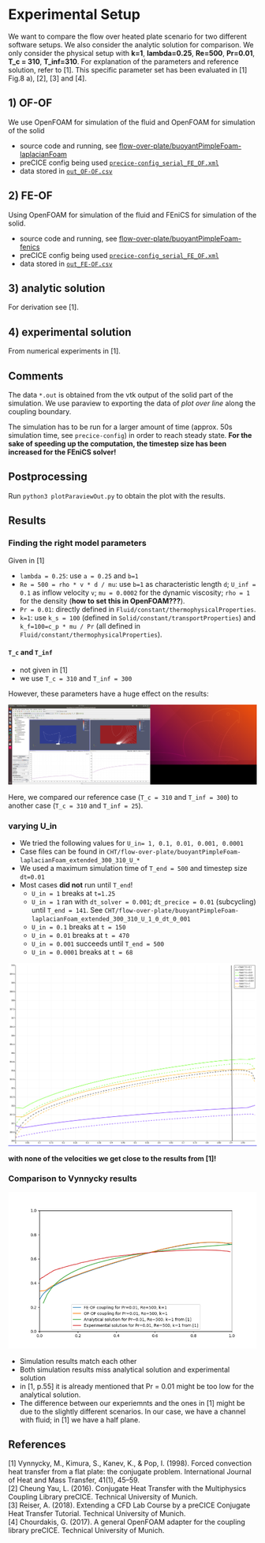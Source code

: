 # Experimental Setup

We want to compare the flow over heated plate scenario for two different software setups. We also consider the analytic solution for comparison. We only consider the physical setup with **k=1**, **lambda=0.25**, **Re=500**, **Pr=0.01**, **T_c = 310**, **T_inf=310**. For explanation of the parameters and reference solution, refer to [1]. This specific parameter set has been evaluated in [1] Fig.8 a), [2], [3] and [4].

## 1) OF-OF

We use OpenFOAM for simulation of the fluid and OpenFOAM for simulation of the solid

* source code and running, see [flow-over-plate/buoyantPimpleFoam-laplacianFoam](https://github.com/precice/openfoam-adapter/tree/master/tutorials/CHT/flow-over-plate/buoyantPimpleFoam-laplacianFoam)
* preCICE config being used [`precice-config_serial_FE_OF.xml`](https://github.com/precice/tutorials/blob/GAMMAnnual2019/CHT/flow-over-plate/buoyantPimpleFoam-fenics/validation/precice-config_serial_OF_OF.xml)
* data stored in [`out_OF-OF.csv`](https://github.com/precice/tutorials/blob/GAMMAnnual2019/CHT/flow-over-plate/buoyantPimpleFoam-fenics/validation/out_OF_OF.csv)

## 2) FE-OF

Using OpenFOAM for simulation of the fluid and FEniCS for simulation of the solid.

* source code and running, see [flow-over-plate/buoyantPimpleFoam-fenics](https://github.com/precice/tutorials/tree/GAMMAnnual2019/CHT/flow-over-plate/buoyantPimpleFoam-fenics)
* preCICE config being used [`precice-config_serial_FE_OF.xml`](https://github.com/precice/tutorials/blob/GAMMAnnual2019/CHT/flow-over-plate/buoyantPimpleFoam-fenics/validation/precice-config_serial_FE_OF.xml)
* data stored in [`out_FE-OF.csv`](https://github.com/precice/tutorials/blob/GAMMAnnual2019/CHT/flow-over-plate/buoyantPimpleFoam-fenics/validation/out_FE_OF.csv)

## 3) analytic solution

For derivation see [1].

## 4) experimental solution

From numerical experiments in [1].

## Comments

The data `*.out` is obtained from the vtk output of the solid part of the simulation. We use paraview to exporting the data of *plot over line* along the coupling boundary.

The simulation has to be run for a larger amount of time (approx. 50s simulation time, see `precice-config`) in order to reach steady state. **For the sake of speeding up the computation, the timestep size has been increased for the FEniCS solver!**

## Postprocessing

Run `python3 plotParaviewOut.py` to obtain the plot with the results.
 
## Results

### Finding the right model parameters

Given in [1]

* `lambda = 0.25`: use `a = 0.25` and `b=1`
* `Re = 500 = rho * v * d / mu`: use `b=1` as characteristic length `d`; `U_inf = 0.1` as inflow velocity `v`; `mu = 0.0002` for the dynamic viscosity; `rho = 1` for the density (**how to set this in OpenFOAM???**).
* `Pr = 0.01`: directly defined in `Fluid/constant/thermophysicalProperties`.
* `k=1`: use `k_s = 100` (defined in `Solid/constant/transportProperties`) and `k_f=100=c_p * mu / Pr` (all defined in `Fluid/constant/thermophysicalProperties`).

#### `T_c` and `T_inf`

* not given in [1]
* we use `T_c = 310` and `T_inf = 300`

However, these parameters have a huge effect on the results:

![](comparisonTemperatures.png)

Here, we compared our reference case (`T_c = 310` and `T_inf = 300`) to another case (`T_c = 310` and `T_inf = 25`).

### varying U_in

* We tried the following values for `U_in= 1, 0.1, 0.01, 0.001, 0.0001`
* Case files can be found in `CHT/flow-over-plate/buoyantPimpleFoam-laplacianFoam_extended_300_310_U_*`
* We used a maximum simulation time of `T_end = 500` and timestep size `dt=0.01`
* Most cases **did not** run until `T_end`!
    * `U_in = 1` breaks at `t=1.25`
    * `U_in = 1` ran with `dt_solver = 0.001`; `dt_precice = 0.01` (subcycling) until `T_end = 141`. See `CHT/flow-over-plate/buoyantPimpleFoam-laplacianFoam_extended_300_310_U_1_0_dt_0_001`
    * `U_in = 0.1` breaks at `t = 150`
    * `U_in = 0.01` breaks at `t = 470`
    * `U_in = 0.001` succeeds until `T_end = 500`
    * `U_in = 0.0001` breaks at `t = 68`

![](study_U.png)

**with none of the velocities we get close to the results from [1]!**

### Comparison to Vynnycky results

![](comparison.png)

* Simulation results match each other
* Both simulation results miss analytical solution and experimental solution
* in [1, p.55] it is already mentioned that Pr = 0.01 might be too low for the analytical solution.
* The difference between our experiemnts and the ones in [1] might be due to the slightly different scenarios. In our case, we have a channel with fluid; in [1] we have a half plane.


## References

[1] Vynnycky, M., Kimura, S., Kanev, K., & Pop, I. (1998). Forced convection heat transfer from a flat plate: the conjugate problem. International Journal of Heat and Mass Transfer, 41(1), 45–59.  
[2] Cheung Yau, L. (2016). Conjugate Heat Transfer with the Multiphysics Coupling Library preCICE. Technical University of Munich.  
[3] Reiser, A. (2018). Extending a CFD Lab Course by a preCICE Conjugate Heat Transfer Tutorial. Technical University of Munich.  
[4] Chourdakis, G. (2017). A general OpenFOAM adapter for the coupling library preCICE. Technical University of Munich.  
